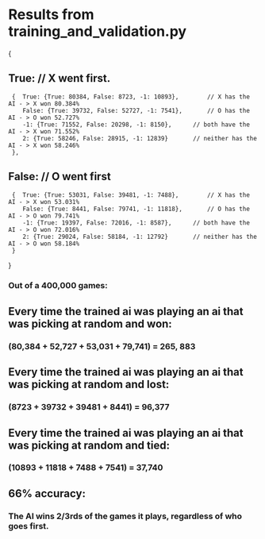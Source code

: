 # Results from training_and_validation.py
{
 ## True: 														// X went first.
	 {	True: {True: 80384, False: 8723, -1: 10893}, 		// X has the AI - > X won 80.384%
		False: {True: 39732, False: 52727, -1: 7541},		// O has the AI - > O won 52.727%
		-1: {True: 71552, False: 20298, -1: 8150},		// both have the AI - > X won 71.552%		
		2: {True: 58246, False: 28915, -1: 12839}		// neither has the AI - > X won 58.246%
	 },
## False: 														// O went first
	 {	True: {True: 53031, False: 39481, -1: 7488}, 		// X has the AI - > X won 53.031%
		False: {True: 8441, False: 79741, -1: 11818},		// O has the AI - > O won 79.741%
		-1: {True: 19397, False: 72016, -1: 8587},		// both have the AI - > O won 72.016%		
		2: {True: 29024, False: 58184, -1: 12792}		// neither has the AI - > O won 58.184%
	 }
}
### Out of a 400,000 games:
## Every time the trained ai was playing an ai that was picking at random and won:
### (80,384 + 52,727 + 53,031 + 79,741) = 265, 883
## Every time the trained ai was playing an ai that was picking at random and lost:
### (8723 + 39732 + 39481 + 8441) = 96,377
## Every time the trained ai was playing an ai that was picking at random and tied:
### (10893 + 11818 + 7488 + 7541) = 37,740
## 66% accuracy:
### The AI wins 2/3rds of the games it plays, regardless of who goes first.
